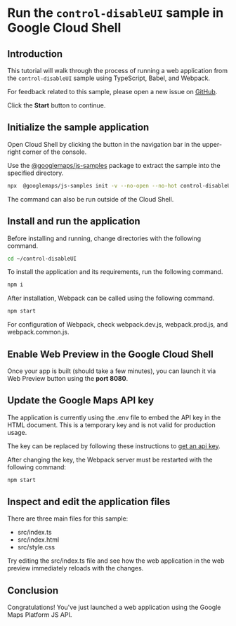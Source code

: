 # Run the `control-disableUI` sample in Google Cloud Shell

<walkthrough-tutorial-duration duration="10"/>

## Introduction

This tutorial will walk through the process of running a web application from
the `control-disableUI` sample using TypeScript, Babel, and Webpack.

For feedback related to this sample, please open a new issue on
[GitHub](https://github.com/googlemaps/js-samples/issues).

Click the **Start** button to continue.

## Initialize the sample application

Open Cloud Shell by clicking the
<walkthrough-cloud-shell-icon></walkthrough-cloud-shell-icon> button in the
navigation bar in the upper-right corner of the console.

Use the [@googlemaps/js-samples](https://www.npmjs.com/package/@googlemaps/js-samples) package to
extract the sample into the specified directory.

```bash
npx  @googlemaps/js-samples init -v --no-open --no-hot control-disableUI ~/control-disableUI
```

The command can also be run outside of the Cloud Shell.

## Install and run the application

Before installing and running, change directories with the following command.

```bash
cd ~/control-disableUI
```

To install the application and its requirements, run the following command.

```bash
npm i
```

After installation, Webpack can be called using the following command.

```bash
npm start
```

For configuration of Webpack, check
<walkthrough-editor-open-file filePath="control-disableUI/webpack.dev.js">webpack.dev.js</walkthrough-editor-open-file>,
<walkthrough-editor-open-file filePath="control-disableUI/webpack.prod.js">webpack.prod.js</walkthrough-editor-open-file>,
and
<walkthrough-editor-open-file filePath="control-disableUI/webpack.common.js">webpack.common.js</walkthrough-editor-open-file>.

## Enable Web Preview in the Google Cloud Shell

Once your app is built (should take a few minutes), you can launch it via
<walkthrough-spotlight-pointer target="cloudshell" spotlightId="devshell-web-preview-button">Web
Preview button</walkthrough-spotlight-pointer> using the **port 8080**.

## Update the Google Maps API key

The application is currently using the
<walkthrough-editor-open-file filePath="control-disableUI/.env">.env</walkthrough-editor-open-file>
file to embed the API key in the HTML document. This is a temporary key and is
not valid for production usage.

The key can be replaced by following these instructions to
[get an api key](https://developers.google.com/maps/documentation/javascript/get-api-key).

After changing the key, the Webpack server must be restarted with the following
command:

```bash
npm start
```

## Inspect and edit the application files

There are three main files for this sample:

*   <walkthrough-editor-open-file filePath="control-disableUI/src/index.ts">src/index.ts</walkthrough-editor-open-file>
*   <walkthrough-editor-open-file filePath="control-disableUI/src/index.html">src/index.html</walkthrough-editor-open-file>
*   <walkthrough-editor-open-file filePath="control-disableUI/src/style.css">src/style.css</walkthrough-editor-open-file>

Try editing the <walkthrough-editor-open-file filePath="control-disableUI/src/index.ts">src/index.ts</walkthrough-editor-open-file> file and see how the web application in the web preview immediately reloads with the changes.

## Conclusion

<walkthrough-conclusion-trophy></walkthrough-conclusion-trophy>

Congratulations! You've just launched a web application using the Google Maps
Platform JS API.
